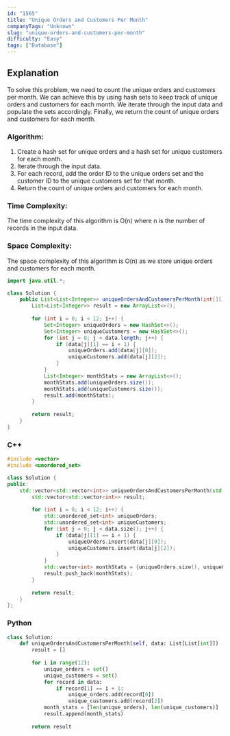 ```yaml
---
id: "1565"
title: "Unique Orders and Customers Per Month"
companyTags: "Unknown"
slug: "unique-orders-and-customers-per-month"
difficulty: "Easy"
tags: ["Database"]
---
```


## Explanation
To solve this problem, we need to count the unique orders and customers per month. We can achieve this by using hash sets to keep track of unique orders and customers for each month. We iterate through the input data and populate the sets accordingly. Finally, we return the count of unique orders and customers for each month.

### Algorithm:
1. Create a hash set for unique orders and a hash set for unique customers for each month.
2. Iterate through the input data.
3. For each record, add the order ID to the unique orders set and the customer ID to the unique customers set for that month.
4. Return the count of unique orders and customers for each month.

### Time Complexity:
The time complexity of this algorithm is O(n) where n is the number of records in the input data.

### Space Complexity:
The space complexity of this algorithm is O(n) as we store unique orders and customers for each month.
```java
import java.util.*;

class Solution {
    public List<List<Integer>> uniqueOrdersAndCustomersPerMonth(int[][] data) {
        List<List<Integer>> result = new ArrayList<>();
        
        for (int i = 0; i < 12; i++) {
            Set<Integer> uniqueOrders = new HashSet<>();
            Set<Integer> uniqueCustomers = new HashSet<>();
            for (int j = 0; j < data.length; j++) {
                if (data[j][1] == i + 1) {
                    uniqueOrders.add(data[j][0]);
                    uniqueCustomers.add(data[j][2]);
                }
            }
            List<Integer> monthStats = new ArrayList<>();
            monthStats.add(uniqueOrders.size());
            monthStats.add(uniqueCustomers.size());
            result.add(monthStats);
        }
        
        return result;
    }
}
```

### C++
```cpp
#include <vector>
#include <unordered_set>

class Solution {
public:
    std::vector<std::vector<int>> uniqueOrdersAndCustomersPerMonth(std::vector<std::vector<int>>& data) {
        std::vector<std::vector<int>> result;
        
        for (int i = 0; i < 12; i++) {
            std::unordered_set<int> uniqueOrders;
            std::unordered_set<int> uniqueCustomers;
            for (int j = 0; j < data.size(); j++) {
                if (data[j][1] == i + 1) {
                    uniqueOrders.insert(data[j][0]);
                    uniqueCustomers.insert(data[j][2]);
                }
            }
            std::vector<int> monthStats = {uniqueOrders.size(), uniqueCustomers.size()};
            result.push_back(monthStats);
        }
        
        return result;
    }
};
```

### Python
```python
class Solution:
    def uniqueOrdersAndCustomersPerMonth(self, data: List[List[int]]) -> List[List[int]]:
        result = []
        
        for i in range(12):
            unique_orders = set()
            unique_customers = set()
            for record in data:
                if record[1] == i + 1:
                    unique_orders.add(record[0])
                    unique_customers.add(record[2])
            month_stats = [len(unique_orders), len(unique_customers)]
            result.append(month_stats)
        
        return result
```